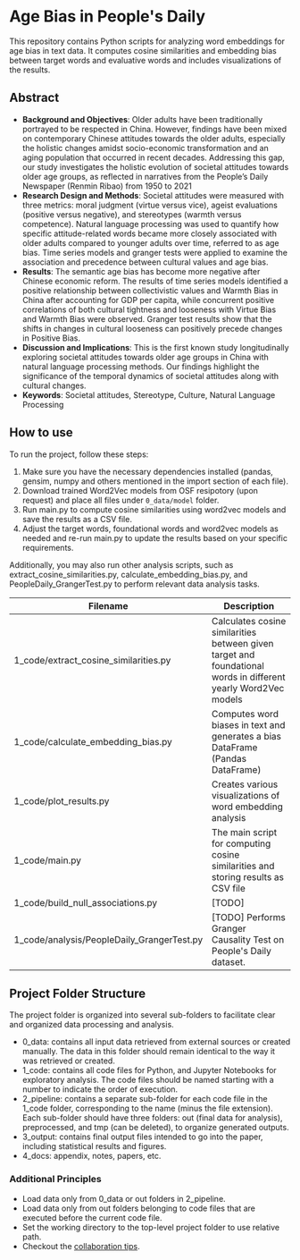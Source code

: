 # Age Bias in People's Daily

This repository contains Python scripts for analyzing word embeddings for age bias in text data. It computes cosine similarities and embedding bias between target words and evaluative words and includes visualizations of the results.

## Abstract
- **Background and Objectives**: Older adults have been traditionally portrayed to be respected in China. However, findings have been mixed on contemporary Chinese attitudes towards the older adults, especially the holistic changes amidst socio-economic transformation and an aging population that occurred in recent decades. Addressing this gap, our study investigates the holistic evolution of societal attitudes towards older age groups, as reflected in narratives from the People’s Daily Newspaper (Renmin Ribao) from 1950 to 2021
- **Research Design and Methods**: Societal attitudes were measured with three metrics: moral judgment (virtue versus vice), ageist evaluations (positive versus negative), and stereotypes (warmth versus competence). Natural language processing was used to quantify how specific attitude-related words became more closely associated with older adults compared to younger adults over time, referred to as age bias.  Time series models and granger tests were applied to examine the association and precedence between cultural values and age bias. 
- **Results**: The semantic age bias has become more negative after Chinese economic reform. The results of time series models identified a positive relationship between collectivistic values and Warmth Bias in China after accounting for GDP per capita, while concurrent positive correlations of both cultural tightness and looseness with Virtue Bias and Warmth Bias were observed. Granger test results show that the shifts in changes in cultural looseness can positively precede changes in Positive Bias.
- **Discussion and Implications**: This is the first known study longitudinally exploring societal attitudes towards older age groups in China with natural language processing methods. Our findings highlight the significance of the temporal dynamics of societal attitudes along with cultural changes.
- **Keywords**: Societal attitudes,  Stereotype, Culture, Natural Language Processing

## How to use
To run the project, follow these steps:

1. Make sure you have the necessary dependencies installed (pandas, gensim, numpy and others mentioned in the import section of each file).
2. Download trained Word2Vec models from OSF resipotory (upon request) and place all files under `0_data/model` folder.
3. Run main.py to compute cosine similarities using word2vec models and save the results as a CSV file.
4. Adjust the target words, foundational words and word2vec models as needed and re-run main.py to update the results based on your specific requirements.

Additionally, you may also run other analysis scripts, such as extract_cosine_similarities.py, calculate_embedding_bias.py, and PeopleDaily_GrangerTest.py to perform relevant data analysis tasks.

| Filename                                  | Description                                                |
| ----------------------------------------- | ---------------------------------------------------------- |
| 1_code/extract_cosine_similarities.py     | Calculates cosine similarities between given target and foundational words in different yearly Word2Vec models |
| 1_code/calculate_embedding_bias.py        | Computes word biases in text and generates a bias DataFrame (Pandas DataFrame) |
| 1_code/plot_results.py                    | Creates various visualizations of word embedding analysis |
| 1_code/main.py                            | The main script for computing cosine similarities and storing results as CSV file |
| 1_code/build_null_associations.py         | [TODO]|
| 1_code/analysis/PeopleDaily_GrangerTest.py | [TODO] Performs Granger Causality Test on People's Daily dataset. |
## Project Folder Structure
The project folder is organized into several sub-folders to facilitate clear and organized data processing and analysis.

- 0_data: contains all input data retrieved from external sources or created manually. The data in this folder should remain identical to the way it was retrieved or created.
- 1_code: contains all code files for Python, and Jupyter Notebooks for exploratory analysis. The code files should be named starting with a number to indicate the order of execution.
- 2_pipeline: contains a separate sub-folder for each code file in the 1_code folder, corresponding to the name (minus the file extension). Each sub-folder should have three folders: out (final data for analysis), preprocessed, and tmp (can be deleted), to organize generated outputs.
- 3_output: contains final output files intended to go into the paper, including statistical results and figures.
- 4_docs: appendix, notes, papers, etc.

### Additional Principles
- Load data only from 0_data or out folders in 2_pipeline. 
- Load data only from out folders belonging to code files that are executed before the current code file.
- Set the working directory to the top-level project folder to use relative path.
- Checkout the [collaboration tips](https://github.com/amberxuqianchen/lab-general/blob/main/Git/git_collaboration_tips.md).
